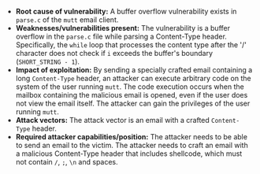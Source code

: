 - **Root cause of vulnerability:** A buffer overflow vulnerability exists in `parse.c` of the `mutt` email client.
- **Weaknesses/vulnerabilities present:** The vulnerability is a buffer overflow in the `parse.c` file while parsing a Content-Type header. Specifically, the `while` loop that processes the content type after the '/' character does not check if `i` exceeds the buffer's boundary (`SHORT_STRING - 1`).
- **Impact of exploitation:** By sending a specially crafted email containing a long `Content-Type` header, an attacker can execute arbitrary code on the system of the user running `mutt`. The code execution occurs when the mailbox containing the malicious email is opened, even if the user does not view the email itself. The attacker can gain the privileges of the user running `mutt`.
- **Attack vectors:** The attack vector is an email with a crafted `Content-Type` header.
- **Required attacker capabilities/position:** The attacker needs to be able to send an email to the victim. The attacker needs to craft an email with a malicious Content-Type header that includes shellcode, which must not contain `/`, `;`, `\n` and spaces.